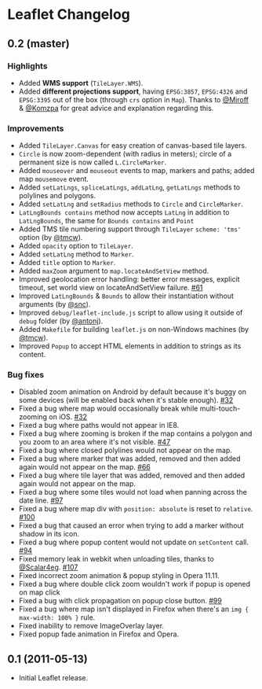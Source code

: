Leaflet Changelog
=================

## 0.2 (master)

### Highlights

 * Added **WMS support** (`TileLayer.WMS`).
 * Added **different projections support**, having `EPSG:3857`, `EPSG:4326` and `EPSG:3395` out of the box (through `crs` option in `Map`). Thanks to [@Miroff](https://github.com/Miroff) & [@Komzpa](https://github.com/Komzpa) for great advice and explanation regarding this.
 
### Improvements
 
 * Added `TileLayer.Canvas` for easy creation of canvas-based tile layers.
 * `Circle` is now zoom-dependent (with radius in meters); circle of a permanent size is now called `L.CircleMarker`.
 * Added `mouseover` and `mouseout` events to map, markers and paths; added map `mousemove` event.
 * Added `setLatLngs`, `spliceLatLngs`, `addLatLng`, `getLatLngs` methods to polylines and polygons.
 * Added `setLatLng` and `setRadius` methods to `Circle` and `CircleMarker`.
 * `LatLngBounds contains` method now accepts `LatLng` in addition to `LatLngBounds`, the same for `Bounds contains` and `Point` 
 * Added TMS tile numbering support through `TileLayer` `scheme: 'tms'` option (by [@tmcw](https://github.com/tmcw)). 
 * Added `opacity` option to `TileLayer`.
 * Added `setLatLng` method to `Marker`.
 * Added `title` option to `Marker`.
 * Added `maxZoom` argument to `map.locateAndSetView` method.
 * Improved geolocation error handling: better error messages, explicit timeout, set world view on locateAndSetView failure. [#61](https://github.com/CloudMade/Leaflet/issues/61)
 * Improved `LatLngBounds` & `Bounds` to allow their instantiation without arguments (by [@snc](https://github.com/snc)).
 * Improved `debug/leaflet-include.js` script to allow using it outside of `debug` folder (by [@antonj](https://github.com/antonj)).
 * Added `Makefile` for building `leaflet.js` on non-Windows machines (by [@tmcw](https://github.com/tmcw)).
 * Improved `Popup` to accept HTML elements in addition to strings as its content.
 
### Bug fixes
 
 * Disabled zoom animation on Android by default because it's buggy on some devices (will be enabled back when it's stable enough). [#32](https://github.com/CloudMade/Leaflet/issues/32)
 * Fixed a bug where map would occasionally break while multi-touch-zooming on iOS. [#32](https://github.com/CloudMade/Leaflet/issues/32)
 * Fixed a bug where paths would not appear in IE8. 
 * Fixed a bug where zooming is broken if the map contains a polygon and you zoom to an area where it's not visible. [#47](https://github.com/CloudMade/Leaflet/issues/47)
 * Fixed a bug where closed polylines would not appear on the map.
 * Fixed a bug where marker that was added, removed and then added again would not appear on the map. [#66](https://github.com/CloudMade/Leaflet/issues/66)
 * Fixed a bug where tile layer that was added, removed and then added again would not appear on the map.
 * Fixed a bug where some tiles would not load when panning across the date line. [#97](https://github.com/CloudMade/Leaflet/issues/97)
 * Fixed a bug where map div with `position: absolute` is reset to `relative`. [#100](https://github.com/CloudMade/Leaflet/issues/100) 
 * Fixed a bug that caused an error when trying to add a marker without shadow in its icon.
 * Fixed a bug where popup content would not update on `setContent` call. [#94](https://github.com/CloudMade/Leaflet/issues/94)
 * Fixed memory leak in webkit when unloading tiles, thanks to [@Scalar4eg](https://github.com/Scalar4eg). [#107](https://github.com/CloudMade/Leaflet/issues/107)
 * Fixed incorrect zoom animation & popup styling in Opera 11.11.
 * Fixed a bug where double click zoom wouldn't work if popup is opened on map click
 * Fixed a bug with click propagation on popup close button. [#99](https://github.com/CloudMade/Leaflet/issues/99)
 * Fixed a bug where map isn't displayed in Firefox when there's an `img { max-width: 100% }` rule.
 * Fixed inability to remove ImageOverlay layer.
 * Fixed popup fade animation in Firefox and Opera.

## 0.1 (2011-05-13)

 * Initial Leaflet release.